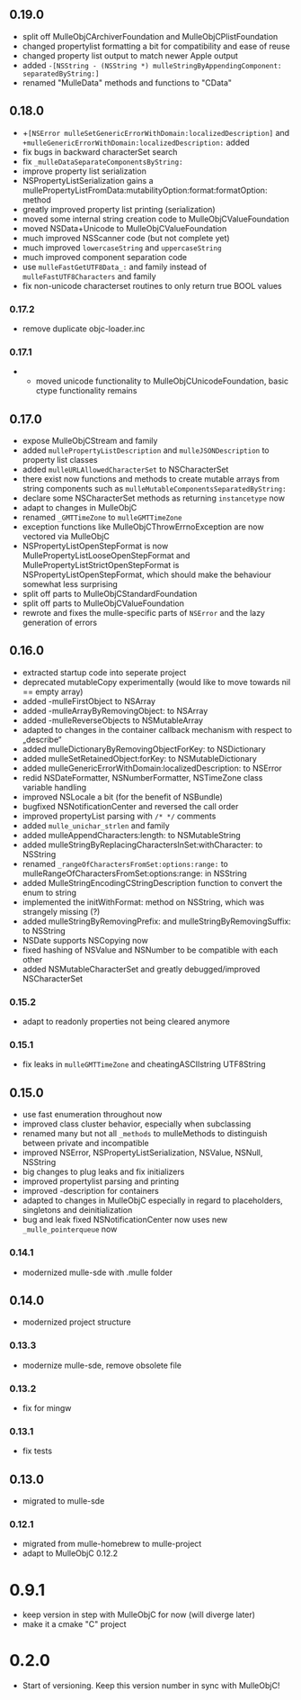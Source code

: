 ## 0.19.0

* split off MulleObjCArchiverFoundation and MulleObjCPlistFoundation
* changed propertylist formatting a bit for compatibility and ease of reuse
* changed property list output to match newer Apple output
* added `-[NSString - (NSString *) mulleStringByAppendingComponent:  separatedByString:]`
* renamed "MulleData" methods and functions to "CData"


## 0.18.0

* +`[NSError mulleSetGenericErrorWithDomain:localizedDescription]` and `+mulleGenericErrorWithDomain:localizedDescription:` added
* fix bugs in backward characterSet search
* fix ``_mulleDataSeparateComponentsByString:``
* improve property list serialization
* NSPropertyListSerialization gains a mullePropertyListFromData:mutabilityOption:format:formatOption: method
* greatly improved property list printing (serialization)
* moved some internal string creation code to MulleObjCValueFoundation
* moved NSData+Unicode to MulleObjCValueFoundation
* much improved NSScanner code (but not complete yet)
* much improved `lowercaseString` and `uppercaseString`
* much improved component separation code
* use ``mulleFastGetUTF8Data_:`` and family instead of `mulleFastUTF8Characters` and family
* fix non-unicode characterset routines to only return true BOOL values


### 0.17.2

* remove duplicate objc-loader.inc

### 0.17.1

* * moved unicode functionality to MulleObjCUnicodeFoundation, basic ctype functionality remains

## 0.17.0

* expose MulleObjCStream and family
* added `mullePropertyListDescription` and `mulleJSONDescription` to property list classes
* added `mulleURLAllowedCharacterSet` to NSCharacterSet
* there exist now functions and methods to create mutable arrays from string components such as `mulleMutableComponentsSeparatedByString:`
* declare some NSCharacterSet methods as returning `instancetype` now
* adapt to changes in MulleObjC
* renamed `_GMTTimeZone` to `mulleGMTTimeZone`
* exception functions like MulleObjCThrowErrnoException are now vectored via MulleObjC
* NSPropertyListOpenStepFormat is now MullePropertyListLooseOpenStepFormat and MullePropertyListStrictOpenStepFormat is NSPropertyListOpenStepFormat, which should make the behaviour somewhat less surprising
* split off parts to MulleObjCStandardFoundation
* split off parts to MulleObjCValueFoundation
* rewrote and fixes the mulle-specific parts of `NSError` and the lazy generation of errors

## 0.16.0

* extracted startup code into seperate project
* deprecated mutableCopy experimentally (would like to move towards nil == empty array)
* added -mulleFirstObject to NSArray
* added -mulleArrayByRemovingObject: to NSArray
* added -mulleReverseObjects to NSMutableArray
* adapted to changes in the container callback mechanism with respect to „describe“
* added mulleDictionaryByRemovingObjectForKey: to NSDictionary
* added mulleSetRetainedObject:forKey: to NSMutableDictionary
* added mulleGenericErrorWithDomain:localizedDescription: to NSError
* redid NSDateFormatter, NSNumberFormatter, NSTimeZone class variable handling
* improved NSLocale a bit (for the benefit of NSBundle)
* bugfixed NSNotificationCenter and reversed the call order
* improved propertyList parsing with `/* */` comments
* added `mulle_unichar_strlen` and family
* added mulleAppendCharacters:length: to NSMutableString
* added mulleStringByReplacingCharactersInSet:withCharacter: to NSString
* renamed `_rangeOfCharactersFromSet:options:range:` to mulleRangeOfCharactersFromSet:options:range: in NSString
* added MulleStringEncodingCStringDescription function to convert the enum to string
* implemented the initWithFormat: method on NSString, which was strangely missing (?)
* added mulleStringByRemovingPrefix: and mulleStringByRemovingSuffix: to NSString
* NSDate supports NSCopying now
* fixed hashing of NSValue and NSNumber to be compatible with each other
* added NSMutableCharacterSet and greatly debugged/improved NSCharacterSet


### 0.15.2

* adapt to readonly properties not being cleared anymore

### 0.15.1

* fix leaks in `mulleGMTTimeZone` and cheatingASCIIstring UTF8String

## 0.15.0

* use fast enumeration throughout now
* improved class cluster behavior, especially when subclassing
* renamed many but not all `_methods` to mulleMethods to distinguish between private and incompatible
* improved NSError, NSPropertyListSerialization, NSValue, NSNull, NSString
* big changes to plug leaks and fix initializers
* improved propertylist parsing and printing
* improved -description for containers
* adapted to changes in MulleObjC especially in regard to placeholders, singletons and deinitialization
* bug and leak fixed NSNotificationCenter now uses new `_mulle_pointerqueue` now


### 0.14.1

* modernized mulle-sde with .mulle folder

## 0.14.0

* modernized project structure


### 0.13.3

* modernize mulle-sde, remove obsolete file

### 0.13.2

* fix for mingw

### 0.13.1

* fix tests

## 0.13.0

* migrated to mulle-sde


### 0.12.1

* migrated from mulle-homebrew to mulle-project
* adapt to MulleObjC 0.12.2

# 0.9.1

* keep version in step with MulleObjC for now (will diverge later)
* make it a cmake "C" project

# 0.2.0

* Start of versioning. Keep this version number in sync with MulleObjC!
